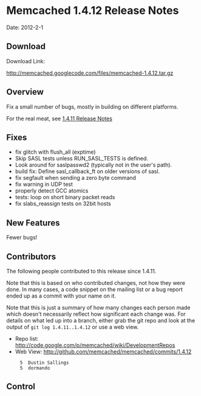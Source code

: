 # Memcached 1.4.12 Release Notes #

Date: 2012-2-1

## Download ##

Download Link:

http://memcached.googlecode.com/files/memcached-1.4.12.tar.gz


## Overview ##

Fix a small number of bugs, mostly in building on different platforms.

For the real meat, see [1.4.11 Release Notes](ReleaseNotes1411.md)

## Fixes ##

  * fix glitch with flush\_all (exptime)
  * Skip SASL tests unless RUN\_SASL\_TESTS is defined.
  * Look around for saslpasswd2 (typically not in the user's path).
  * build fix:  Define sasl\_callback\_ft on older versions of sasl.
  * fix segfault when sending a zero byte command
  * fix warning in UDP test
  * properly detect GCC atomics
  * tests: loop on short binary packet reads
  * fix slabs\_reassign tests on 32bit hosts

## New Features ##

Fewer bugs!

## Contributors ##

The following people contributed to this release since 1.4.11.

Note that this is based on who contributed changes, not how they were
done.  In many cases, a code snippet on the mailing list or a bug
report ended up as a commit with your name on it.

Note that this is just a summary of how many changes each person made
which doesn't necessarily reflect how significant each change was.
For details on what led up into a branch, either grab the git repo and
look at the output of `git log 1.4.11..1.4.12` or use a web view.

  * Repo list:  http://code.google.com/p/memcached/wiki/DevelopmentRepos
  * Web View: http://github.com/memcached/memcached/commits/1.4.12

```
     5	Dustin Sallings
     5	dormando
```

## Control ##